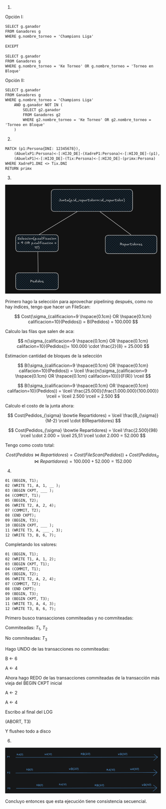 1.

Opción I:

```
SELECT g.ganador
FROM Ganadores g
WHERE g.nombre_torneo = 'Champions Liga'

EXCEPT

SELECT g.ganador
FROM Ganadores g
WHERE g.nombre_torneo = 'Ke Torneo' OR g.nombre_torneo = 'Torneo en Bloque'
```

Opción II:

```
SELECT g.ganador
FROM Ganadores g
WHERE g.nombre_torneo = 'Champions Liga' 
    AND g.ganador NOT IN (
        SELECT g2.ganador
        FROM Ganadores g2
        WHERE g2.nombre_torneo = 'Ke Torneo' OR g2.nombre_torneo = 'Torneo en Bloque'
    )
```

2.

```
MATCH (p1:Persona{DNI: 12345678}),
    (AbuelxP1:Persona)<-[:HIJO_DE]-(XadreP1:Persona)<-[:HIJO_DE]-(p1),
    (AbuelxP1)<-[:HIJO_DE]-(Tix:Persona)<-[:HIJO_DE]-(primx:Persona)
WHERE XadreP1.DNI <> Tix.DNI
RETURN primx
```

3.

![Árbol de consultas](arbol-consulta-2c-col3.png)

Primero hago la selección para aprovechar pipelining después, como no hay índices, tengo que hacer un FileScan:

$$
Cost(\sigma_{calificacion=9 \hspace{0.1cm} OR \hspace{0.1cm} calificacion=10}(Pedidos)) = B(Pedidos) = 100.000
$$

Calculo las filas que salen de aca:

$$
n(\sigma_{calificacion=9 \hspace{0.1cm} OR \hspace{0.1cm} califacion=10}(Pedidos))= 100.000 \cdot \frac{2}{8} = 25.000
$$

Estimacion cantidad de bloques de la selección

$$
B(\sigma_{calificacion=9 \hspace{0.1cm} OR \hspace{0.1cm} califacion=10}(Pedidos)) = \lceil \frac{n(\sigma_{calificacion=9 \hspace{0.1cm} OR \hspace{0.1cm} califacion=10})}{F(R)} \rceil
$$

$$
B(\sigma_{calificacion=9 \hspace{0.1cm} OR \hspace{0.1cm} califacion=10}(Pedidos)) = \lceil \frac{25.000}{\frac{1.000.000}{100.000}} \rceil = \lceil 2.500 \rceil = 2.500
$$

Calculo el costo de la junta ahora:

$$
Cost(Pedidos_{\sigma} \bowtie Repartidores) = \lceil \frac{B_{\sigma}}{M-2} \rceil \cdot B(Repartidores)
$$

$$
Cost(Pedidos_{\sigma} \bowtie Repartidores) = \lceil \frac{2.500}{98} \rceil \cdot 2.000 = \lceil 25,51 \rceil \cdot 2.000 = 52.000
$$

Tengo como costo total:

$$
Cost(Pedidos \bowtie Repartidores) = Cost(FileScan(Pedidos)) + Cost (Pedidos_{\sigma} \bowtie Repartidores) = 100.000 + 52.000 = 152.000
$$

4.

```
01 (BEGIN, T1); 
02 (WRITE T1, A, 1, __ ); 
03 (BEGIN CKPT, ___ ); 
04 (COMMIT, T1); 
05 (BEGIN, T2); 
06 (WRITE T2, A, 2, 4); 
07 (COMMIT, T2); 
08 (END CKPT); 
09 (BEGIN, T3); 
10 (BEGIN CKPT, ___ ); 
11 (WRITE T3, A, ___ , 3); 
12 (WRITE T3, B, 6, 7);
```

Completando los valores:

```
01 (BEGIN, T1); 
02 (WRITE T1, A, 1, 2); 
03 (BEGIN CKPT, T1); 
04 (COMMIT, T1); 
05 (BEGIN, T2); 
06 (WRITE T2, A, 2, 4); 
07 (COMMIT, T2); 
08 (END CKPT); 
09 (BEGIN, T3); 
10 (BEGIN CKPT, T3); 
11 (WRITE T3, A, 4, 3); 
12 (WRITE T3, B, 6, 7);
```

Primero busco transacciones commiteadas y no commiteadas:

Commiteadas: $T_1$, $T_2$

No commiteadas: $T_3$

Hago UNDO de las transacciones no commiteadas:

B <- 6

A <- 4

Ahora hago REDO de las transacciones commiteadas de la transacción más vieja del BEGIN CKPT inicial

A <- 2

A <- 4

Escribo al final del LOG

(ABORT, T3)

Y flusheo todo a disco

6.

![Consistencia secuencial](consist-sec-2c-col3.png)

Concluyo entonces que esta ejecución tiene consistencia secuencial.